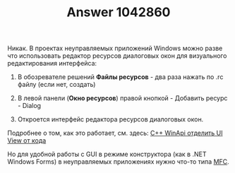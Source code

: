 ﻿---
title: "Answer 1042860"
se.owner.user_id: 240512
se.owner.display_name: "MSDN.WhiteKnight"
se.owner.link: "https://ru.stackoverflow.com/users/240512/msdn-whiteknight"
se.answer_id: 1042860
se.question_id: 1042772
se.post_type: answer
se.score: 1
se.is_accepted: True
---
<p>Никак. В проектах неуправляемых приложений Windows можно разве что использовать редактор ресурсов диалоговых окон для визуального редактирования интерфейса:</p>

<ol>
<li><p>В обозревателе решений <strong>Файлы ресурсов</strong> - два раза нажать по .rc файлу (если нет, создать)</p></li>
<li><p>В левой панели (<strong>Окно ресурсов</strong>) правой кнопкой - Добавить ресурс - Dialog</p></li>
<li><p>Откроется интерфейс редактора ресурсов диалоговых окон.</p></li>
</ol>

<p>Подробнее о том, как это работает, см. здесь:  <a href="https://ru.stackoverflow.com/q/875489/240512">C++ WinApi отделить UI View от кода</a></p>

<p>Но для удобной работы с GUI в режиме конструктора (как в .NET Windows Forms) в неуправляемых приложениях нужно что-то типа <a href="https://docs.microsoft.com/en-us/cpp/mfc/mfc-desktop-applications?view=vs-2019" rel="nofollow noreferrer">MFC</a>.</p>
